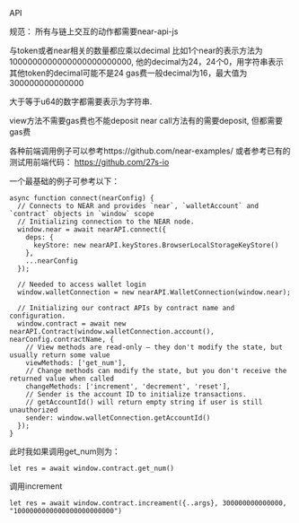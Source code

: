 API

规范：
所有与链上交互的动作都需要near-api-js

与token或者near相关的数量都应乘以decimal
比如1个near的表示方法为 1000000000000000000000000, 他的decimal为24，24个0，用字符串表示
其他token的decimal可能不是24
gas费一般decimal为16，最大值为300000000000000

大于等于u64的数字都需要表示为字符串.

view方法不需要gas费也不能deposit near
call方法有的需要deposit, 但都需要gas费

各种前端调用例子可以参考https://github.com/near-examples/
或者参考已有的测试用前端代码： https://github.com/27s-io


一个最基础的例子可参考以下：
```
async function connect(nearConfig) {
  // Connects to NEAR and provides `near`, `walletAccount` and `contract` objects in `window` scope
  // Initializing connection to the NEAR node.
  window.near = await nearAPI.connect({
    deps: {
      keyStore: new nearAPI.keyStores.BrowserLocalStorageKeyStore()
    },
    ...nearConfig
  });

  // Needed to access wallet login
  window.walletConnection = new nearAPI.WalletConnection(window.near);

  // Initializing our contract APIs by contract name and configuration.
  window.contract = await new nearAPI.Contract(window.walletConnection.account(), nearConfig.contractName, {
    // View methods are read-only – they don't modify the state, but usually return some value
    viewMethods: ['get_num'],
    // Change methods can modify the state, but you don't receive the returned value when called
    changeMethods: ['increment', 'decrement', 'reset'],
    // Sender is the account ID to initialize transactions.
    // getAccountId() will return empty string if user is still unauthorized
    sender: window.walletConnection.getAccountId()
  });
}
```

此时我如果调用get_num则为： 
```
let res = await window.contract.get_num()
```

调用increment 
```
let res = await window.contract.increament({..args}, 300000000000000, "1000000000000000000000000")
```

